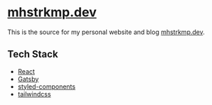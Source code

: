# [mhstrkmp.dev](https://mhstrkmp.dev)

This is the source for my personal website and blog [mhstrkmp.dev](https://mhstrkmp.dev).

## Tech Stack

- [React](https://github.com/facebook/react)
- [Gatsby](https://github.com/gatsbyjs/gatsby)
- [styled-components](https://github.com/styled-components)
- [tailwindcss](https://github.com/tailwindlabs/tailwindcss)
